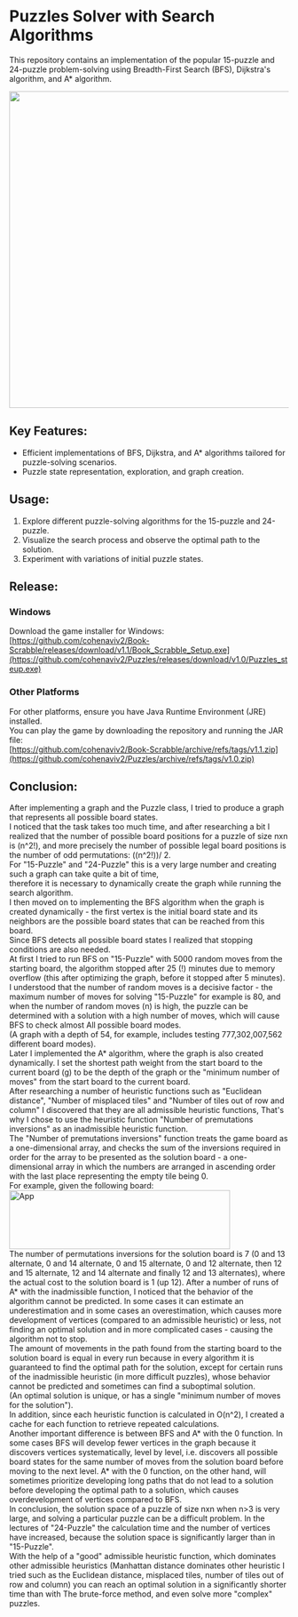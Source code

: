 # Puzzles Solver with Search Algorithms

This repository contains an implementation of the popular 15-puzzle and 24-puzzle problem-solving using Breadth-First Search (BFS), Dijkstra's algorithm, and A* algorithm.

<p align="center">
<img src="https://i.postimg.cc/0NzjhF47/screenshot.jpg" width="900px" height="570px">
</p>

## Key Features:

- Efficient implementations of BFS, Dijkstra, and A* algorithms tailored for puzzle-solving scenarios.
- Puzzle state representation, exploration, and graph creation.

## Usage:

1. Explore different puzzle-solving algorithms for the 15-puzzle and 24-puzzle.
2. Visualize the search process and observe the optimal path to the solution.
3. Experiment with variations of initial puzzle states.

## Release:

### Windows

Download the game installer for Windows: <br>
[https://github.com/cohenaviv2/Book-Scrabble/releases/download/v1.1/Book_Scrabble_Setup.exe](https://github.com/cohenaviv2/Puzzles/releases/download/v1.0/Puzzles_steup.exe)

### Other Platforms

For other platforms, ensure you have Java Runtime Environment (JRE) installed. <br> You can play the game by downloading the repository and running the JAR file: <br>
[https://github.com/cohenaviv2/Book-Scrabble/archive/refs/tags/v1.1.zip](https://github.com/cohenaviv2/Puzzles/archive/refs/tags/v1.0.zip)

## Conclusion:

After implementing a graph and the Puzzle class, I tried to produce a graph that represents all possible board states. <br> I noticed that the task takes too much time, and after researching a bit I realized that the number of possible board positions for a puzzle of size nxn is (n^2!), and more precisely the number of possible legal board positions is the number of odd permutations: ((n^2!))/ 2. <br>
For "15-Puzzle" and "24-Puzzle" this is a very large number and creating such a graph can take quite a bit of time, <br> therefore it is necessary to dynamically create the graph while running the search algorithm. <br>
I then moved on to implementing the BFS algorithm when the graph is created dynamically - the first vertex is the initial board state and its neighbors are the possible board states that can be reached from this board.<br> Since BFS detects all possible board states I realized that stopping conditions are also needed.<br>
At first I tried to run BFS on "15-Puzzle" with 5000 random moves from the starting board, the algorithm stopped after 25 (!) minutes due to memory overflow (this after optimizing the graph, before it stopped after 5 minutes).<br>
I understood that the number of random moves is a decisive factor - the maximum number of moves for solving "15-Puzzle" for example is 80, and when the number of random moves (n) is high, the puzzle can be determined with a solution with a high number of moves, which will cause BFS to check almost All possible board modes. <br>
  (A graph with a depth of 54, for example, includes testing 777,302,007,562 different board modes). <br>
Later I implemented the A* algorithm, where the graph is also created dynamically. I set the shortest path weight from the start board to the current board (g) to be the depth of the graph or the "minimum number of moves" from the start board to the current board. <br>
After researching a number of heuristic functions such as "Euclidean distance", "Number of misplaced tiles" and "Number of tiles out of row and column" I discovered that they are all admissible heuristic functions,
That's why I chose to use the heuristic function "Number of premutations inversions" as an inadmissible heuristic function.<br>
The "Number of premutations inversions" function treats the game board as a one-dimensional array, and checks the sum of the inversions required in order for the array to be presented as the solution board - a one-dimensional array in which the numbers are arranged in ascending order with the last place representing the empty tile being 0. <br>
For example, given the following board: <br>
<img src="https://i.postimg.cc/zX8wZBf7/non-admissible-example.png" alt="App" width="398px" height="106px"> <br>
The number of permutations inversions for the solution board is 7 (0 and 13 alternate, 0 and 14 alternate, 0 and 15 alternate, 0 and 12 alternate, then 12 and 15 alternate, 12 and 14 alternate and finally 12 and 13 alternates), where the actual cost to the solution board is 1 (up 12).
After a number of runs of A* with the inadmissible function, I noticed that the behavior of the algorithm cannot be predicted.
In some cases it can estimate an underestimation and in some cases an overestimation, which causes more development of vertices (compared to an admissible heuristic) or less, not finding an optimal solution and in more complicated cases - causing the algorithm not to stop. <br>
The amount of movements in the path found from the starting board to the solution board is equal in every run because in every algorithm it is guaranteed to find the optimal path for the solution, except for certain runs of the inadmissible heuristic (in more difficult puzzles), whose behavior cannot be predicted and sometimes can find a suboptimal solution. <br>
(An optimal solution is unique, or has a single "minimum number of moves for the solution"). <br>
In addition, since each heuristic function is calculated in O(n^2), I created a cache for each function to retrieve repeated calculations.<br>
Another important difference is between BFS and A* with the 0 function. In some cases BFS will develop fewer vertices in the graph because it discovers vertices systematically, level by level, i.e. discovers all possible board states for the same number of moves from the solution board before moving to the next level.
A* with the 0 function, on the other hand, will sometimes prioritize developing long paths that do not lead to a solution before developing the optimal path to a solution, which causes overdevelopment of vertices compared to BFS. <br>
In conclusion, the solution space of a puzzle of size nxn when n>3 is very large, and solving a particular puzzle can be a difficult problem. In the lectures of "24-Puzzle" the calculation time and the number of vertices have increased, because the solution space is significantly larger than in "15-Puzzle".<br>
With the help of a "good" admissible heuristic function, which dominates  other admissible heuristics (Manhattan distance dominates other heuristic I tried such as the Euclidean distance, misplaced tiles, number of tiles out of row and column) you can reach an optimal solution in a significantly shorter time than with The brute-force method, and even solve more "complex" puzzles.
